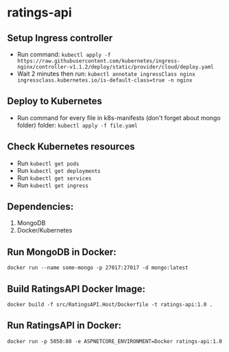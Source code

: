 # ratings-api

## Setup Ingress controller
- Run command: `kubectl apply -f https://raw.githubusercontent.com/kubernetes/ingress-nginx/controller-v1.1.2/deploy/static/provider/cloud/deploy.yaml`
- Wait 2 minutes then run: `kubectl annotate ingressClass nginx ingressclass.kubernetes.io/is-default-class=true -n nginx`

## Deploy to Kubernetes
- Run command for every file in k8s-manifests (don't forget about mongo folder) folder: `kubectl apply -f file.yaml`

## Check Kubernetes resources
- Run `kubectl get pods`
- Run `kubectl get deployments`
- Run `kubectl get services`
- Run `kubectl get ingress`

## Dependencies:
1. MongoDB
2. Docker/Kubernetes

## Run MongoDB in Docker:
`docker run --name some-mongo -p 27017:27017 -d mongo:latest`

## Build RatingsAPI Docker Image:
`docker build -f src/RatingsAPI.Host/Dockerfile -t ratings-api:1.0 .`

## Run RatingsAPI in Docker:
`docker run -p 5050:80 -e ASPNETCORE_ENVIRONMENT=Docker ratings-api:1.0`
